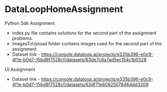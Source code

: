 # DataLoopHomeAssignment

Python Sdk Assignment.

 - index.py file contains solutions for the second part of the assignment problems.
 - imagesToUpload folder contains images used for the second part of the assignment.
 - Dataset link - https://console.dataloop.ai/projects/e335b396-e0c9-4f1e-b0d7-15bd8f7528cf/datasets/63de7c8a7ad5ec154c1b0328


UI Assignment

 - Dataset link - https://console.dataloop.ai/projects/e335b396-e0c9-4f1e-b0d7-15bd8f7528cf/datasets/63df71e60925078464dd3208
